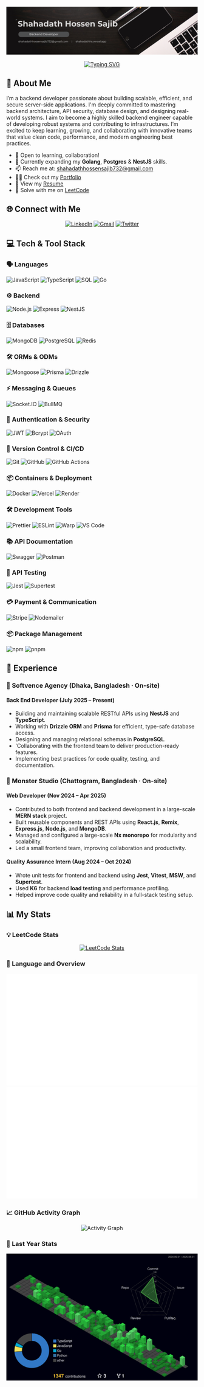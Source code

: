 ![My Profile](./banner.png)

<div align="center">

[![Typing SVG](https://readme-typing-svg.herokuapp.com?color=36BCF7FF&lines=Hi+👋,+I'm+Shahadath+Hossen+Sajib&center=true&width=500&height=45)](https://github.com/shahadathhs)

</div>

## 💫 About Me

I’m a backend developer passionate about building scalable, efficient, and secure server-side applications. I'm deeply committed to mastering backend architecture, API security, database design, and designing real-world systems. I aim to become a highly skilled backend engineer capable of developing robust systems and contributing to infrastructures. I’m excited to keep learning, growing, and collaborating with innovative teams that value clean code, performance, and modern engineering best practices.

- 👯 Open to learning, collaboration!
- 🌱 Currently expanding my **Golang**, **Postgres** & **NestJS** skills.
- 📫 Reach me at: [shahadathhossensajib732@gmail.com](mailto:shahadathhossensajib732@gmail.com)
- 👨‍💻 Check out my [Portfolio](https://shahadathhs.vercel.app)
- 📄 View my [Resume](https://drive.google.com/file/d/1YIetBuc3cDGqCmybWIKvMi1cnzup6THv/view)
- 🧩 Solve with me on [LeetCode](https://leetcode.com/u/shahadathhs/)

## 🌐 Connect with Me

<div align="center">

[![LinkedIn](https://skillicons.dev/icons?i=linkedin&theme=dark)](https://linkedin.com/in/shahadathhs)
[![Gmail](https://skillicons.dev/icons?i=gmail&theme=dark)](mailto:shahadathhossensajib732@gmail.com)
[![Twitter](https://skillicons.dev/icons?i=twitter&theme=dark)](https://twitter.com/shahadathhs)

</div>

## 💻 Tech & Tool Stack

<div align="left">

### 🗣️ Languages

![JavaScript](https://img.shields.io/badge/JavaScript\(ES6%2B\)-F7DF1E?style=for-the-badge\&logo=javascript\&logoColor=black)
![TypeScript](https://img.shields.io/badge/TypeScript-3178C6?style=for-the-badge\&logo=typescript\&logoColor=white)
![SQL](https://img.shields.io/badge/SQL-003B57?style=for-the-badge\&logo=sqlite\&logoColor=white)
![Go](https://img.shields.io/badge/Go-00ADD8?style=for-the-badge&logo=go&logoColor=white)

### ⚙️ Backend

![Node.js](https://img.shields.io/badge/NodeJS-339933?style=for-the-badge\&logo=javascript\&logoColor=white)
![Express](https://img.shields.io/badge/Express-000000?style=for-the-badge\&logo=express\&logoColor=white)
![NestJS](https://img.shields.io/badge/NestJS-E0234E?style=for-the-badge\&logo=nestjs\&logoColor=white)

### 🗄️ Databases

![MongoDB](https://img.shields.io/badge/MongoDB-47A248?style=for-the-badge&logo=mongodb&logoColor=white)
![PostgreSQL](https://img.shields.io/badge/PostgreSQL-4169E1?style=for-the-badge&logo=postgresql&logoColor=white)
![Redis](https://img.shields.io/badge/Redis-DC382D?style=for-the-badge&logo=redis&logoColor=white)

### 🛠️ ORMs & ODMs

![Mongoose](https://img.shields.io/badge/Mongoose-880000?style=for-the-badge&logo=mongoose&logoColor=white) <!-- ODM -->
![Prisma](https://img.shields.io/badge/Prisma-2D3748?style=for-the-badge&logo=prisma&logoColor=white) <!-- ORM -->
![Drizzle](https://img.shields.io/badge/Drizzle-FFDB4D?style=for-the-badge&logo=drizzle&logoColor=black) <!-- ORM -->

### ⚡ Messaging & Queues

![Socket.IO](https://img.shields.io/badge/Socket.IO-010101?style=for-the-badge&logo=socketdotio&logoColor=white)
![BullMQ](https://img.shields.io/badge/BullMQ-CD0000?style=for-the-badge&logo=redis&logoColor=white)

### 🔐 Authentication & Security

![JWT](https://img.shields.io/badge/JWT-000000?style=for-the-badge&logo=jsonwebtokens&logoColor=white)
![Bcrypt](https://img.shields.io/badge/Bcrypt-3382C2?style=for-the-badge&logo=lock&logoColor=white)
![OAuth](https://img.shields.io/badge/OAuth-3C8DBC?style=for-the-badge&logo=openid&logoColor=white)


### 🌳 Version Control & CI/CD

![Git](https://img.shields.io/badge/Git-F05032?style=for-the-badge&logo=git&logoColor=white)
![GitHub](https://img.shields.io/badge/GitHub-181717?style=for-the-badge&logo=github&logoColor=white)
![GitHub Actions](https://img.shields.io/badge/GitHub_Actions-2088FF?style=for-the-badge&logo=github-actions&logoColor=white)

### 📦 Containers & Deployment
![Docker](https://img.shields.io/badge/Docker-2496ED?style=for-the-badge&logo=docker&logoColor=white)
![Vercel](https://img.shields.io/badge/Vercel-000000?style=for-the-badge&logo=vercel&logoColor=white)
![Render](https://img.shields.io/badge/Render-46E3B7?style=for-the-badge&logo=render&logoColor=black)


### 🛠️ Development Tools
![Prettier](https://img.shields.io/badge/Prettier-F7B93E?style=for-the-badge&logo=prettier&logoColor=black)
![ESLint](https://img.shields.io/badge/ESLint-4B32C3?style=for-the-badge&logo=eslint&logoColor=white)
![Warp](https://img.shields.io/badge/Warp-0D1117?style=for-the-badge&logo=warp&logoColor=white)
![VS Code](https://img.shields.io/badge/VS%20Code-007ACC?style=for-the-badge&logo=visualstudiocode&logoColor=white)

### 📚 API Documentation

![Swagger](https://img.shields.io/badge/Swagger-85EA2D?style=for-the-badge&logo=swagger&logoColor=black)
![Postman](https://img.shields.io/badge/Postman-FF6C37?style=for-the-badge&logo=postman&logoColor=white)

### 🧪 API Testing

![Jest](https://img.shields.io/badge/Jest-C21325?style=for-the-badge\&logo=jest\&logoColor=white)
![Supertest](https://img.shields.io/badge/Supertest-222222?style=for-the-badge\&logo=testing-library\&logoColor=white)

### 💳 Payment & Communication

![Stripe](https://img.shields.io/badge/Stripe-635BFF?style=for-the-badge&logo=stripe&logoColor=white)
![Nodemailer](https://img.shields.io/badge/Nodemailer-339933?style=for-the-badge&logo=gmail&logoColor=white)

### 📦 Package Management

![npm](https://img.shields.io/badge/npm-CB3837?style=for-the-badge\&logo=npm\&logoColor=white)
![pnpm](https://img.shields.io/badge/pnpm-F69220?style=for-the-badge\&logo=pnpm\&logoColor=white)


</div>

## 💼 Experience

### 🚀 Softvence Agency (Dhaka, Bangladesh · On-site)

#### Back End Developer  (July 2025 – Present)
- Building and maintaining scalable RESTful APIs using **NestJS** and **TypeScript**.
- Working with **Drizzle ORM** and **Prisma** for efficient, type-safe database access.
- Designing and managing relational schemas in **PostgreSQL**.
- 'Collaborating with the frontend team to deliver production-ready features.
- Implementing best practices for code quality, testing, and documentation.


### 🚀 Monster Studio (Chattogram, Bangladesh · On-site)

#### Web Developer (Nov 2024 – Apr 2025)
- Contributed to both frontend and backend development in a large-scale **MERN stack** project.
- Built reusable components and REST APIs using **React.js**, **Remix**, **Express.js**, **Node.js**, and **MongoDB**.
- Managed and configured a large-scale **Nx monorepo** for modularity and scalability.
- Led a small frontend team, improving collaboration and productivity.

#### Quality Assurance Intern  (Aug 2024 – Oct 2024)  
- Wrote unit tests for frontend and backend using **Jest**, **Vitest**, **MSW**, and **Supertest**.
- Used **K6** for backend **load testing** and performance profiling.
- Helped improve code quality and reliability in a full-stack testing setup.

## 📊 My Stats

### 💡 LeetCode Stats

<div align="center">

[![LeetCode Stats](https://leetcard.jacoblin.cool/shahadathhs?theme=dark&font=Baloo%202&ext=contest)](https://leetcode.com/u/shahadathhs/)

</div>

### 📜 Language and Overview

<div align="center">

![GitHub Overview](https://github.com/shahadathhs/github-stats/blob/master/generated/overview.svg#gh-dark-mode-only)
![Languages Used](https://github.com/shahadathhs/github-stats/blob/master/generated/languages.svg#gh-dark-mode-only)

</div>

### 📈 GitHub Activity Graph

<div align="center">

![Activity Graph](https://github-readme-activity-graph.vercel.app/graph?username=shahadathhs)

</div>

### 🌟 Last Year Stats

<div align="center">

![3D Contribution](./profile-3d-contrib/profile-night-green.svg)

</div>
